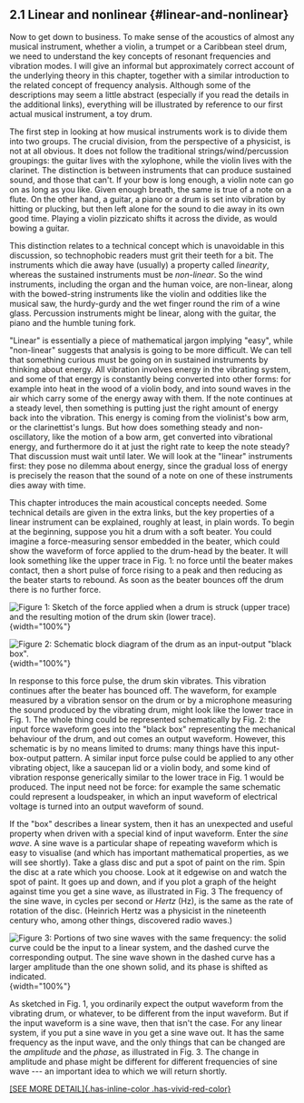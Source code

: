 ## 2.1 Linear and nonlinear {#linear-and-nonlinear}

Now to get down to business. To make sense of the acoustics of almost
any musical instrument, whether a violin, a trumpet or a Caribbean steel
drum, we need to understand the key concepts of resonant frequencies and
vibration modes. I will give an informal but approximately correct
account of the underlying theory in this chapter, together with a
similar introduction to the related concept of frequency analysis.
Although some of the descriptions may seem a little abstract (especially
if you read the details in the additional links), everything will be
illustrated by reference to our first actual musical instrument, a toy
drum.

The first step in looking at how musical instruments work is to divide
them into two groups. The crucial division, from the perspective of a
physicist, is not at all obvious. It does not follow the traditional
strings/wind/percussion groupings: the guitar lives with the xylophone,
while the violin lives with the clarinet. The distinction is between
instruments that can produce sustained sound, and those that can't. If
your bow is long enough, a violin note can go on as long as you like.
Given enough breath, the same is true of a note on a flute. On the other
hand, a guitar, a piano or a drum is set into vibration by hitting or
plucking, but then left alone for the sound to die away in its own good
time. Playing a violin pizzicato shifts it across the divide, as would
bowing a guitar.

This distinction relates to a technical concept which is unavoidable in
this discussion, so technophobic readers must grit their teeth for a
bit. The instruments which die away have (usually) a property called
*linearity*, whereas the sustained instruments must be *non-linear*. So
the wind instruments, including the organ and the human voice, are
non-linear, along with the bowed-string instruments like the violin and
oddities like the musical saw, the hurdy-gurdy and the wet finger round
the rim of a wine glass. Percussion instruments might be linear, along
with the guitar, the piano and the humble tuning fork.

"Linear" is essentially a piece of mathematical jargon implying "easy",
while "non-linear" suggests that analysis is going to be more difficult.
We can tell that something curious must be going on in sustained
instruments by thinking about energy. All vibration involves energy in
the vibrating system, and some of that energy is constantly being
converted into other forms: for example into heat in the wood of a
violin body, and into sound waves in the air which carry some of the
energy away with them. If the note continues at a steady level, then
something is putting just the right amount of energy back into the
vibration. This energy is coming from the violinist's bow arm, or the
clarinettist's lungs. But how does something steady and non-oscillatory,
like the motion of a bow arm, get converted into vibrational energy, and
furthermore do it at just the right rate to keep the note steady? That
discussion must wait until later. We will look at the "linear"
instruments first: they pose no dilemma about energy, since the gradual
loss of energy is precisely the reason that the sound of a note on one
of these instruments dies away with time.

This chapter introduces the main acoustical concepts needed. Some
technical details are given in the extra links, but the key properties
of a linear instrument can be explained, roughly at least, in plain
words. To begin at the beginning, suppose you hit a drum with a soft
beater. You could imagine a force-measuring sensor embedded in the
beater, which could show the waveform of force applied to the drum-head
by the beater. It will look something like the upper trace in Fig. 1: no
force until the beater makes contact, then a short pulse of force rising
to a peak and then reducing as the beater starts to rebound. As soon as
the beater bounces off the drum there is no further force.

![Figure 1: Sketch of the force applied when a drum is struck (upper
trace) and the resulting motion of the drum skin (lower
trace).](uploads/2020/08/pulseplota.jpg){width="100%"}

![Figure 2: Schematic block diagram of the drum as an input-output
"black
box".](uploads/2020/08/pulseplotb.jpg){width="100%"}

In response to this force pulse, the drum skin vibrates. This vibration
continues after the beater has bounced off. The waveform, for example
measured by a vibration sensor on the drum or by a microphone measuring
the sound produced by the vibrating drum, might look like the lower
trace in Fig. 1. The whole thing could be represented schematically by
Fig. 2: the input force waveform goes into the "black box" representing
the mechanical behaviour of the drum, and out comes an output waveform.
However, this schematic is by no means limited to drums: many things
have this input-box-output pattern. A similar input force pulse could be
applied to any other vibrating object, like a saucepan lid or a violin
body, and some kind of vibration response generically similar to the
lower trace in Fig. 1 would be produced. The input need not be force:
for example the same schematic could represent a loudspeaker, in which
an input waveform of electrical voltage is turned into an output
waveform of sound.

If the "box" describes a linear system, then it has an unexpected and
useful property when driven with a special kind of input waveform. Enter
the *sine wave*. A sine wave is a particular shape of repeating waveform
which is easy to visualise (and which has important mathematical
properties, as we will see shortly). Take a glass disc and put a spot of
paint on the rim. Spin the disc at a rate which you choose. Look at it
edgewise on and watch the spot of paint. It goes up and down, and if you
plot a graph of the height against time you get a sine wave, as
illustrated in Fig. 3 The frequency of the sine wave, in cycles per
second or *Hertz* (Hz), is the same as the rate of rotation of the disc.
(Heinrich Hertz was a physicist in the nineteenth century who, among
other things, discovered radio waves.)

![Figure 3: Portions of two sine waves with the same frequency: the
solid curve could be the input to a linear system, and the dashed curve
the corresponding output. The sine wave shown in the dashed curve has a
larger ***amplitude*** than the one shown solid, and its **phase** is
shifted as
indicated.](uploads/2020/08/sinephase.jpg){width="100%"}

As sketched in Fig. 1, you ordinarily expect the output waveform from
the vibrating drum, or whatever, to be different from the input
waveform. But if the input waveform is a sine wave, then that isn't the
case. For any linear system, if you put a sine wave in you get a sine
wave out. It has the same frequency as the input wave, and the only
things that can be changed are the *amplitude* and the *phase*, as
illustrated in Fig. 3. The change in amplitude and phase might be
different for different frequencies of sine wave --- an important idea
to which we will return shortly.

[[SEE MORE DETAIL]{.has-inline-color
.has-vivid-red-color}](#linearity-and-sine-waves)


